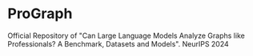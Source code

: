 # ProGraph
Official Repository of "Can Large Language Models Analyze Graphs like Professionals? A Benchmark, Datasets and Models". NeurIPS 2024
